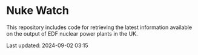 # Nuke Watch

This repository includes code for retrieving the latest information available on the output of EDF nuclear power plants in the UK.

Last updated: 2024-09-02 03:15
